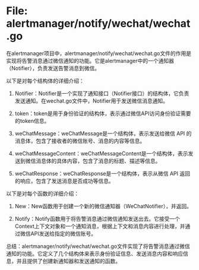 # File: alertmanager/notify/wechat/wechat.go

在alertmanager项目中，alertmanager/notify/wechat/wechat.go文件的作用是实现将告警消息通过微信通知的功能。它是alertmanager中的一个通知器（Notifier），负责发送告警消息到微信。

以下是对每个结构体的详细介绍：

1. Notifier：Notifier是一个实现了通知接口（Notifier接口）的结构体，它负责发送通知。在wechat.go文件中，Notifier用于发送微信消息通知。

2. token：token是用于身份验证的结构体，表示通过微信API访问身份验证需要的token信息。

3. weChatMessage：weChatMessage是一个结构体，表示发送给微信 API 的消息体，包含了接收者的微信账号、消息的内容等信息。

4. weChatMessageContent：weChatMessageContent是一个结构体，表示发送到微信消息体的具体内容，包含了消息的标题、描述等信息。

5. weChatResponse：weChatResponse是一个结构体，表示从微信 API 返回的响应，包含了发送消息是否成功等信息。

以下是对每个函数的详细介绍：

1. New：New函数用于创建一个新的微信通知器（WeChatNotifier），并返回。

2. Notify：Notify函数用于将告警消息通过微信通知发送出去。它接受一个Context上下文对象和一个通知消息，根据上下文和消息内容进行处理，并通过微信API发送给指定的微信账号。

总结：alertmanager/notify/wechat/wechat.go文件实现了将告警消息通过微信通知的功能。它定义了几个结构体来表示身份验证信息、发送消息内容和响应信息，并且提供了创建新通知器和发送通知的函数。

